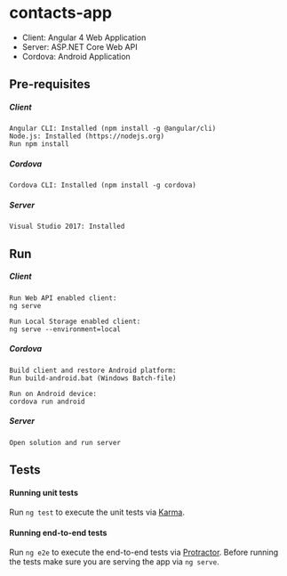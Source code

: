 # contacts-app

- Client: Angular 4 Web Application
- Server: ASP.NET Core Web API
- Cordova: Android Application

## Pre-requisites

##### Client
```
Angular CLI: Installed (npm install -g @angular/cli)
Node.js: Installed (https://nodejs.org)
Run npm install
```

##### Cordova
```
Cordova CLI: Installed (npm install -g cordova)
```

##### Server
```
Visual Studio 2017: Installed
```

## Run

##### Client
```
Run Web API enabled client:
ng serve

Run Local Storage enabled client:
ng serve --environment=local
```

##### Cordova
```
Build client and restore Android platform:
Run build-android.bat (Windows Batch-file)

Run on Android device:
cordova run android
```

##### Server
```
Open solution and run server
```

## Tests

#### Running unit tests

Run `ng test` to execute the unit tests via [Karma](https://karma-runner.github.io).

#### Running end-to-end tests

Run `ng e2e` to execute the end-to-end tests via [Protractor](http://www.protractortest.org/).
Before running the tests make sure you are serving the app via `ng serve`.
